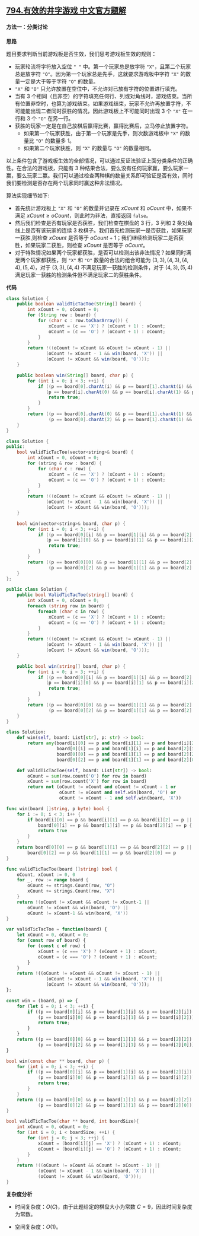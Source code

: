 ## [794.有效的井字游戏 中文官方题解](https://leetcode.cn/problems/valid-tic-tac-toe-state/solutions/100000/you-xiao-de-jing-zi-you-xi-by-leetcode-s-c1j3)

#### 方法一：分类讨论

**思路**

题目要求判断当前游戏板是否生效，我们思考游戏板生效的规则：
- 玩家轮流将字符放入空位 $\texttt{" "}$ 中。第一个玩家总是放字符 $\texttt{"X"}$，且第二个玩家总是放字符 $\texttt{"O"}$。因为第一个玩家总是先手，这就要求游戏板中字符 $\texttt{"X"}$ 的数量一定是大于等于字符 $\texttt{"O"}$ 的数量。
- $\texttt{"X"}$ 和 $\texttt{"O"}$ 只允许放置在空位中，不允许对已放有字符的位置进行填充。
- 当有 $3$ 个相同（且非空）的字符填充任何行、列或对角线时，游戏结束。当所有位置非空时，也算为游戏结束。如果游戏结束，玩家不允许再放置字符，不可能能出现二者同时获胜的情况，因此游戏板上不可能同时出现 $3$ 个 $\texttt{"X"}$ 在一行和 $3$ 个 $\texttt{"O"}$ 在另一行。
- 获胜的玩家一定是在自己放棋后赢得比赛，赢得比赛后，立马停止放置字符。
  - 如果第一个玩家获胜，由于第一个玩家是先手，则次数游戏板中 $\texttt{"X"}$ 的数量比 $\texttt{"O"}$ 的数量多 $1$。
  - 如果第二个玩家获胜，则 $\texttt{"X"}$ 的数量与 $\texttt{"O"}$ 的数量相同。

以上条件包含了游戏板生效的全部情况，可以通过反证法验证上面分类条件的正确性。在合法的游戏板，只能有 $3$ 种结果合法，要么没有任何玩家赢，要么玩家一赢，要么玩家二赢。我们可以通过检查两种棋的数量关系即可验证是否有效，同时我们要检测是否存在两个玩家同时赢这种非法情况。

算法实现细节如下:
- 首先统计游戏板上 $\texttt{"X"}$ 和 $\texttt{"O"}$ 的数量并记录在 $\textit{xCount}$ 和 $\textit{oCount}$ 中，如果不满足 $\textit{xCount} \ge \textit{oCount}$，则此时为非法，直接返回 $\texttt{false}$。
- 然后我们检查是否有玩家是否获胜，我们检查在棋盘的 $3$ 行，$3$ 列和 $2$ 条对角线上是否有该玩家的连续 $3$ 枚棋子。我们首先检测玩家一是否获胜，如果玩家一获胜,则检查 $\textit{xCount}$ 是否等于 $\textit{oCount} + 1$；我们继续检测玩家二是否获胜，如果玩家二获胜，则检查 $\textit{xCount}$ 是否等于 $\textit{oCount}$。
- 对于特殊情况如果两个玩家都获胜，是否可以检测出该非法情况？如果同时满足两个玩家都获胜，则 $\texttt{"X"}$ 和 $\texttt{"O"}$ 数量的合法的组合可能为 $(3,3),(4,3),(4,4),(5,4)$，对于 $(3,3),(4,4)$ 不满足玩家一获胜的检测条件，对于 $(4,3),(5,4)$ 满足玩家一获胜的检测条件但不满足玩家二的获胜条件。

**代码**

```Java [sol1-Java]
class Solution {
    public boolean validTicTacToe(String[] board) {
        int xCount = 0, oCount = 0;
        for (String row : board) {
            for (char c : row.toCharArray()) {
                xCount = (c == 'X') ? (xCount + 1) : xCount;
                oCount = (c == 'O') ? (oCount + 1) : oCount;
            }
        }
        return !((oCount != xCount && oCount != xCount - 1) ||
               (oCount != xCount - 1 && win(board, 'X')) ||
               (oCount != xCount && win(board, 'O')));
    }

    public boolean win(String[] board, char p) {
        for (int i = 0; i < 3; ++i) {
            if ((p == board[0].charAt(i) && p == board[1].charAt(i) && p == board[2].charAt(i)) ||
               (p == board[i].charAt(0) && p == board[i].charAt(1) && p == board[i].charAt(2))) {
                return true;
            }
        }
        return ((p == board[0].charAt(0) && p == board[1].charAt(1) && p == board[2].charAt(2)) ||
                (p == board[0].charAt(2) && p == board[1].charAt(1) && p == board[2].charAt(0)));
    }
}
```

```C++ [sol1-C++]
class Solution {
public:
    bool validTicTacToe(vector<string>& board) {
        int xCount = 0, oCount = 0;
        for (string & row : board) {
            for (char c : row) {
                xCount = (c == 'X') ? (xCount + 1) : xCount;
                oCount = (c == 'O') ? (oCount + 1) : oCount;
            }
        }
        return !((oCount != xCount && oCount != xCount - 1) ||
               (oCount != xCount - 1 && win(board, 'X')) ||
               (oCount != xCount && win(board, 'O')));
    }

    bool win(vector<string>& board, char p) {
        for (int i = 0; i < 3; ++i) {
            if ((p == board[0][i] && p == board[1][i] && p == board[2][i]) ||
               (p == board[i][0] && p == board[i][1] && p == board[i][2])) {
                return true;
            }
        }
        return ((p == board[0][0] && p == board[1][1] && p == board[2][2]) ||
                (p == board[0][2] && p == board[1][1] && p == board[2][0]));
    }
};
```

```C# [sol1-C#]
public class Solution {
    public bool ValidTicTacToe(string[] board) {
        int xCount = 0, oCount = 0;
        foreach (string row in board) {
            foreach (char c in row) {
                xCount = (c == 'X') ? (xCount + 1) : xCount;
                oCount = (c == 'O') ? (oCount + 1) : oCount;
            }
        }
        return !((oCount != xCount && oCount != xCount - 1) ||
               (oCount != xCount - 1 && win(board, 'X')) ||
               (oCount != xCount && win(board, 'O')));
    }

    public bool win(string[] board, char p) {
        for (int i = 0; i < 3; ++i) {
            if ((p == board[0][i] && p == board[1][i] && p == board[2][i]) ||
               (p == board[i][0] && p == board[i][1] && p == board[i][2])) {
                return true;
            }
        }
        return ((p == board[0][0] && p == board[1][1] && p == board[2][2]) ||
                (p == board[0][2] && p == board[1][1] && p == board[2][0]));
    }
}
```

```Python [sol1-Python3]
class Solution:
    def win(self, board: List[str], p: str) -> bool:
        return any(board[i][0] == p and board[i][1] == p and board[i][2] == p or
                   board[0][i] == p and board[1][i] == p and board[2][i] == p for i in range(3)) or \
                   board[0][0] == p and board[1][1] == p and board[2][2] == p or \
                   board[0][2] == p and board[1][1] == p and board[2][0] == p

    def validTicTacToe(self, board: List[str]) -> bool:
        oCount = sum(row.count('O') for row in board)
        xCount = sum(row.count('X') for row in board)
        return not (oCount != xCount and oCount != xCount - 1 or
                    oCount != xCount and self.win(board, 'O') or
                    oCount != xCount - 1 and self.win(board, 'X'))
```

```go [sol1-Golang]
func win(board []string, p byte) bool {
    for i := 0; i < 3; i++ {
        if board[i][0] == p && board[i][1] == p && board[i][2] == p ||
            board[0][i] == p && board[1][i] == p && board[2][i] == p {
            return true
        }
    }
    return board[0][0] == p && board[1][1] == p && board[2][2] == p ||
        board[0][2] == p && board[1][1] == p && board[2][0] == p
}

func validTicTacToe(board []string) bool {
    oCount, xCount := 0, 0
    for _, row := range board {
        oCount += strings.Count(row, "O")
        xCount += strings.Count(row, "X")
    }
    return !(oCount != xCount && oCount != xCount-1 ||
        oCount != xCount && win(board, 'O') ||
        oCount != xCount-1 && win(board, 'X'))
}
```

```JavaScript [sol1-JavaScript]
var validTicTacToe = function(board) {
    let xCount = 0, oCount = 0;
    for (const row of board) {
        for (const c of row) {
            xCount = (c === 'X') ? (xCount + 1) : xCount;
            oCount = (c === 'O') ? (oCount + 1) : oCount;
        }
    }
    return !((oCount != xCount && oCount != xCount - 1) ||
               (oCount != xCount - 1 && win(board, 'X')) ||
               (oCount != xCount && win(board, 'O')));
};

const win = (board, p) => {
    for (let i = 0; i < 3; ++i) {
        if ((p == board[0][i] && p == board[1][i] && p == board[2][i]) ||
            (p == board[i][0] && p == board[i][1] && p == board[i][2])) {
            return true;
        }
    }
    return ((p == board[0][0] && p == board[1][1] && p == board[2][2]) ||
            (p == board[0][2] && p == board[1][1] && p == board[2][0]));
}
```

```C [sol1-C]
bool win(const char ** board, char p) {
    for (int i = 0; i < 3; ++i) {
        if ((p == board[0][i] && p == board[1][i] && p == board[2][i]) ||
            (p == board[i][0] && p == board[i][1] && p == board[i][2])) {
            return true;
        }
    }
    return ((p == board[0][0] && p == board[1][1] && p == board[2][2]) ||
            (p == board[0][2] && p == board[1][1] && p == board[2][0]));
}

bool validTicTacToe(char ** board, int boardSize){
    int xCount = 0, oCount = 0;
    for (int i = 0; i < boardSize; ++i) {
        for (int j = 0; j < 3; ++j) {
            xCount = (board[i][j] == 'X') ? (xCount + 1) : xCount;
            oCount = (board[i][j] == 'O') ? (oCount + 1) : oCount;
        }
    }
    return !((oCount != xCount && oCount != xCount - 1) ||
            (oCount != xCount - 1 && win(board, 'X')) ||
            (oCount != xCount && win(board, 'O')));
}
```

**复杂度分析**

- 时间复杂度：$O(C)$，由于此题给定的棋盘大小为常数 $C = 9$，因此时间复杂度为常数。

- 空间复杂度：$O(1)$。
